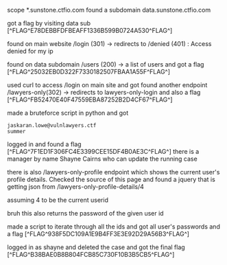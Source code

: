 scope 
    \*.sunstone.ctfio.com
found a subdomain data.sunstone.ctfio.com

got a flag by visiting data sub [^FLAG^E78DEBBFDFBEAFF1336B599B0724A530^FLAG^]

found on main website
/login (301) -> redirects to /denied (401) : Access denied for my ip

found on data subdomain
/users (200) -> a list of users and got a flag [^FLAG^25032EB0D322F7330182507FBAA1A55F^FLAG^]


used curl to access /login on main site and got found another endpoint
/lawyers-only(302) -> redirects to lawyers-only-login and also a flag [^FLAG^FB52470E40F47559EBA87252B2D4CF67^FLAG^]

made a bruteforce script in python and got 

    jaskaran.lowe@vulnlawyers.ctf
    summer
logged in and found a flag [^FLAG^7F1ED1F306FC4E3399CEE15DF4B0AE3C^FLAG^]
there is a manager by name Shayne Cairns who can update the running case

there is also /lawyers-only-profile endpoint which shows the current user's profile details. Checked the source of this page and found a jquery that is getting json from /lawyers-only-profile-details/4

assuming 4 to be the current userid

bruh this also returns the password of the given user id

made a script to iterate through all the ids and got all user's passwords and a flag [^FLAG^938F5DC109A1E9B4FF3E3E92D29A56B3^FLAG^]

logged in as shayne and deleted the case and got the final flag [^FLAG^B38BAE0B8B804FCB85C730F10B3B5CB5^FLAG^]

